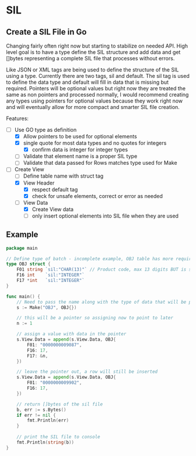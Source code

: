# SIL

## Create a SIL File in Go

Changing fairly often right now but starting to stabilize on needed API. 
High level goal is to have a type define the SIL structure and add data and get []bytes representing a complete SIL file that processes without errors.

Like JSON or XML tags are being used to define the structure of the SIL using a type. Currently there are two tags, sil and default. The sil tag is used to define the data type and default will fill in data that is missing but required. Pointers will be optional values but right now they are treated the same as non pointers and processed normally, I would recommend creating any types using pointers for optional values because they work right now and will eventually allow for more compact and smarter SIL file creation.

Features:
- [ ] Use GO type as definition
	- [x] Allow pointers to be used for optional elements
	- [x] single quote for most data types and no quotes for integers
		- [x] confirm data is integer for integer types
	- [ ] Validate that element name is a proper SIL type
	- [ ] Validate that data passed for Rows matches type used for Make
- [ ] Create View
	- [ ] Define table name with struct tag
	- [x] View Header
		- [x] respect default tag
		- [x] check for unsafe elements, correct or error as needed
	- [ ] View Data
		- [x] Create View data
		- [ ] only insert optional elements into SIL file when they are used

## Example

```Go
package main

// Define type of batch - incomplete example, OBJ table has more required fields
type OBJ struct {
	F01 string `sil:"CHAR(13)"` // Product code, max 13 digits BUT is stored as text in LOC
	F16 int    `sil:"INTEGER"`
	F17 *int   `sil:"INTEGER"`
}

func main() {
	// Need to pass the name along with the type of data that will be passed
	s := Make("OBJ", OBJ{})

	// this will be a pointer so assigning now to point to later
	n := 1

	// assign a value with data in the pointer
	s.View.Data = append(s.View.Data, OBJ{
		F01: "0000000009087",
		F16: 17,
		F17: &n,
	})

	// leave the pointer out, a row will still be inserted
	s.View.Data = append(s.View.Data, OBJ{
		F01: "0000000009902",
		F16: 17,
	})

	// return []bytes of the sil file
	b, err := s.Bytes()
	if err != nil {
		fmt.Println(err)
	}
	
	// print the SIL file to console
	fmt.Println(string(b))
}
```